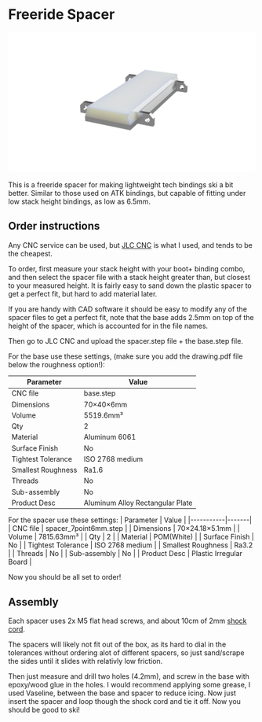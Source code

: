 # Freeride Spacer

![Freeride Spacer](./render.png)

This is a freeride spacer for making lightweight tech bindings ski a bit better. Similar to those used
on ATK bindings, but capable of fitting under low
stack height bindings, as low as 6.5mm.

## Order instructions

Any CNC service can be used, but [JLC CNC](https://jlccnc.com/) is what I used, and tends to be the cheapest.

To order, first measure your stack height with your boot+ binding combo, and then select the spacer file with a stack height greater than, but closest to your measured height. It is fairly easy to sand down the plastic spacer to get a perfect fit, but hard to add material later.

If you are handy with CAD software it should be easy to modify any of the spacer files to get a perfect fit, note that the base adds 2.5mm on top of the height of the spacer, which is accounted for in the file names.

Then go to JLC CNC and upload the spacer.step file + the base.step file.

For the base use these settings, (make sure you add the drawing.pdf file below the roughness option!):

| Parameter | Value |
|-----------|-------|
| CNC file | base.step |
| Dimensions | 70×40×6mm |
| Volume | 5519.6mm³ |
| Qty | 2 |
| Material | Aluminum 6061 |
| Surface Finish | No |
| Tightest Tolerance | ISO 2768 medium |
| Smallest Roughness | Ra1.6 |
| Threads | No |
| Sub-assembly | No |
| Product Desc | Aluminum Alloy Rectangular Plate |


For the spacer use these settings:
| Parameter | Value |
|-----------|-------|
| CNC file | spacer_7point6mm.step |
| Dimensions | 70×24.18×5.1mm |
| Volume | 7815.63mm³ |
| Qty | 2 |
| Material | POM(White) |
| Surface Finish | No |
| Tightest Tolerance | ISO 2768 medium |
| Smallest Roughness | Ra3.2 |
| Threads | No |
| Sub-assembly | No |
| Product Desc | Plastic Irregular Board |

Now you should be all set to order!

## Assembly

Each spacer uses 2x M5 flat head screws, and about 10cm of 2mm [shock cord](https://www.amazon.com/dp/B088QLQL27?ref=ppx_yo2ov_dt_b_fed_asin_title&th=1).

The spacers will likely not fit out of the box, as its hard to dial in the tolerances without ordering alot of different spacers, so just sand/scrape the sides until it slides with relativly low friction.

Then just measure and drill two holes (4.2mm), and screw in the base with epoxy/wood glue in the holes.
I would recommend applying some grease, I used Vaseline, between the base and spacer to reduce icing.
Now just insert the spacer and loop though the shock cord and tie it off. Now you should be good to ski!

